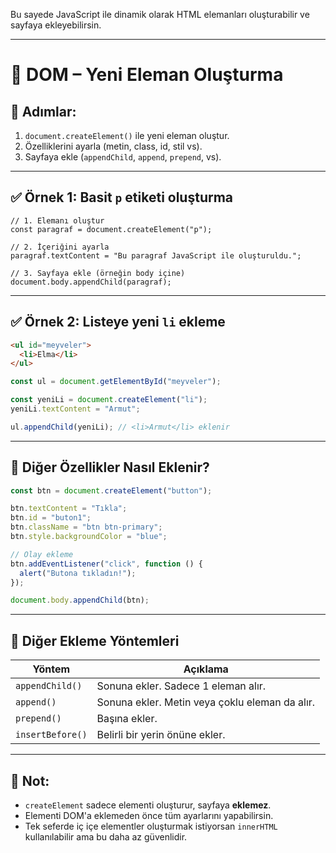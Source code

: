 
Bu sayede JavaScript ile dinamik olarak HTML elemanları oluşturabilir ve sayfaya ekleyebilirsin.

---

# 🧱 DOM – Yeni Eleman Oluşturma

## 📌 Adımlar:

1. `document.createElement()` ile yeni eleman oluştur.
2. Özelliklerini ayarla (metin, class, id, stil vs).
3. Sayfaya ekle (`appendChild`, `append`, `prepend`, vs).

---

## ✅ Örnek 1: Basit `p` etiketi oluşturma

```JS
// 1. Elemanı oluştur
const paragraf = document.createElement("p");

// 2. İçeriğini ayarla
paragraf.textContent = "Bu paragraf JavaScript ile oluşturuldu.";

// 3. Sayfaya ekle (örneğin body içine)
document.body.appendChild(paragraf);
```

---

## ✅ Örnek 2: Listeye yeni `li` ekleme

```HTML
<ul id="meyveler">
  <li>Elma</li>
</ul>
```

```js
const ul = document.getElementById("meyveler");

const yeniLi = document.createElement("li");
yeniLi.textContent = "Armut";

ul.appendChild(yeniLi); // <li>Armut</li> eklenir
```

---

## 📌 Diğer Özellikler Nasıl Eklenir?

```js
const btn = document.createElement("button");

btn.textContent = "Tıkla";
btn.id = "buton1";
btn.className = "btn btn-primary";
btn.style.backgroundColor = "blue";

// Olay ekleme
btn.addEventListener("click", function () {
  alert("Butona tıkladın!");
});

document.body.appendChild(btn);
```

---

## 📌 Diğer Ekleme Yöntemleri

| Yöntem           | Açıklama                                       |
| ---------------- | ---------------------------------------------- |
| `appendChild()`  | Sonuna ekler. Sadece 1 eleman alır.            |
| `append()`       | Sonuna ekler. Metin veya çoklu eleman da alır. |
| `prepend()`      | Başına ekler.                                  |
| `insertBefore()` | Belirli bir yerin önüne ekler.                 |

---
## 🧠 Not:

- `createElement` sadece elementi oluşturur, sayfaya **eklemez**.
- Elementi DOM'a eklemeden önce tüm ayarlarını yapabilirsin.
- Tek seferde iç içe elementler oluşturmak istiyorsan `innerHTML` kullanılabilir ama bu daha az güvenlidir.
